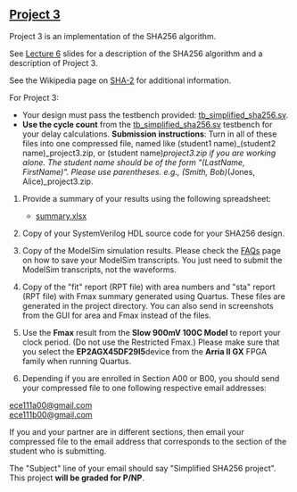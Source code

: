 ## [Project 3](http://cwcserv.ucsd.edu/~billlin/classes/ECE111/project3.php)

Project 3 is an implementation of the SHA256 algorithm.  
  
See [Lecture 6](http://cwcserv.ucsd.edu/~billlin/classes/ECE111/lectures/Lecture6.pptx) slides for a description of the SHA256 algorithm and a description of Project 3.  
  
See the Wikipedia page on [SHA-2](https://en.wikipedia.org/wiki/SHA-2) for additional information.  
  
For Project 3:

- Your design must pass the testbench provided: [tb_simplified_sha256.sv](http://cwcserv.ucsd.edu/~billlin/classes/ECE111/examples/tb_simplified_sha256.sv).
- **Use the cycle count** from the [tb_simplified_sha256.sv](http://cwcserv.ucsd.edu/~billlin/classes/ECE111/examples/tb_simplified_sha256.sv) testbench for your delay calculations.
**Submission instructions**: Turn in all of these files into one compressed file, named like (student1 name)_(student2 name)_project3.zip, or (student name)_project3.zip if you are working alone. The student name should be of the form "(LastName, FirstName)". Please use parentheses. e.g., (Smith, Bob)_(Jones, Alice)_project3.zip.

1. Provide a summary of your results using the following spreadsheet:
    - [summary.xlsx](http://cwcserv.ucsd.edu/~billlin/classes/ECE111/summary.xlsx)

2. Copy of your SystemVerilog HDL source code for your SHA256 design.
3. Copy of the ModelSim simulation results. Please check the [FAQs](http://cwcserv.ucsd.edu/~billlin/classes/ECE111/faq.php) page on how to save your ModelSim transcripts. You just need to submit the ModelSim transcripts, not the waveforms.
4. Copy of the "fit" report (RPT file) with area numbers and "sta" report (RPT file) with Fmax summary generated using Quartus. These files are generated in the project directory. You can also send in screenshots from the GUI for area and Fmax instead of the files.
5. Use the **Fmax** result from the **Slow 900mV 100C Model** to report your clock period. (Do not use the Restricted Fmax.) Please make sure that you select the **EP2AGX45DF29I5**device from the **Arria II GX** FPGA family when running Quartus.
6. Depending if you are enrolled in Section A00 or B00, you should send your compressed file to one following respective email addresses:  
  
ece111a00@gmail.com   
ece111b00@gmail.com  
  
If you and your partner are in different sections, then email your compressed file to the email address that corresponds to the section of the student who is submitting.  
  
The "Subject" line of your email should say "Simplified SHA256 project".
This project **will be graded for P/NP**.

